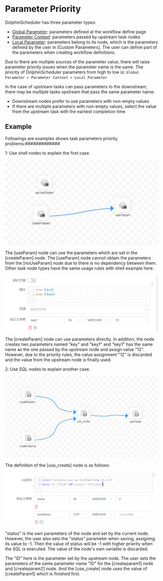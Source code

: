 # Parameter Priority

DolphinScheduler has three parameter types:

* [Global Parameter](global.md): parameters defined at the workflow define page
* [Parameter Context](context.md): parameters passed by upstream task nodes
* [Local Parameter](local.md): parameters belong to its node, which is the parameters defined by the user in [Custom Parameters]. The user can define part of the parameters when creating workflow definitions.

Due to there are multiple sources of the parameter value, there will raise parameter priority issues when the parameter name is the same. The priority of DolphinScheduler parameters from high to low is: `Global Parameter > Parameter Context > Local Parameter`

In the case of upstream tasks can pass parameters to the downstream, there may be multiple tasks upstream that pass the same parameter name:

* Downstream nodes prefer to use parameters with non-empty values
* If there are multiple parameters with non-empty values, select the value from the upstream task with the earliest completion time

## Example

Followings are examples shows task parameters priority problems:#############

1: Use shell nodes to explain the first case.

![png01](/img/globalParam/image-20210723102938239.png)

The [useParam] node can use the parameters which are set in the [createParam] node. The [useParam] node cannot obtain the parameters from the [noUseParam] node due to there is no dependency between them. Other task node types have the same usage rules with shell example here.

![png02](/img/globalParam/image-20210723103316896.png)

The [createParam] node can use parameters directly. In addition, the node creates two parameters named "key" and "key1" and "key1" has the same name as the one passed by the upstream node and assign value "12". However, due to the priority rules, the value assignment "12" is discarded and the value from the upstream node is finally used.

2: Use SQL nodes to explain another case.

![png03](/img/globalParam/image-20210723103937052.png)

The definition of the [use_create] node is as follows:

![png04](/img/globalParam/image-20210723104411489.png)

"status" is the own parameters of the node and set by the current node. However, the user also sets the "status" parameter when saving, assigning its value to -1. Then the value of status will be -1 with higher priority when the SQL is executed. The value of the node's own variable is discarded.

The "ID" here is the parameter set by the upstream node. The user sets the parameters of the same parameter name "ID" for the [createparam1] node and [createparam2] node. And the [use_create] node uses the value of [createParam1] which is finished first.